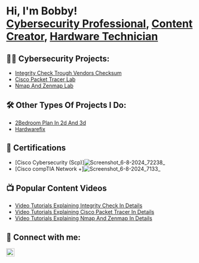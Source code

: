 <h1>Hi, I'm Bobby! <br/><a href="https://github.com/Hackergwag">Cybersecurity Professional</a>, <a href="https://github.com/Hackergwag">Content Creator</a>, <a href="https://github.com/Hackergwag">Hardware Technician</a></h1>

<h2>👨‍💻 Cybersecurity Projects:</h2>

  - [Integrity Check Trough Vendors Checksum](https://github.com/Hackergwag/IntegrityCheckLab/tree/main)
  - [Cisco Packet Tracer Lab](https://github.com/Hackergwag/CiscoPacketTracerLab)
  - [Nmap And Zenmap Lab](https://github.com/Hackergwag/nmap-zenmaplab)
<h2>🛠️ Other Types Of Projects I Do:</h2>

  - [2Bedroom Plan In 2d And 3d](https://github.com/Hackergwag/2bedroompaln2d_3d/blob/main/README.md)
  - [Hardwarefix](https://github.com/Hackergwag/hardwarefix/blob/main/README.md)
  
<h2>📜 Certifications</h2>

- [Cisco Cybersecurity (Scp)]![Screenshot_6-8-2024_72238_](https://github.com/user-attachments/assets/c2a040e5-aa4d-4a85-92e9-852f52931917)
- [Cisco compTIA Network +]![Screenshot_6-8-2024_7133_](https://github.com/user-attachments/assets/00283b34-30c7-4e1e-ba68-db769a9e2617)

<h2>📺 Popular Content Videos</h2>

- [Video Tutorials Explaining Integrity Check In Details](https://www.mediafire.com/file/1cqhj10kjyvn74p/video+explaining+integrity+check.mp4/file)
- [Video Tutorials Explaining Cisco Packet Tracer In Details](https://www.mediafire.com/file/2oh497p9de41r45/UABP4181.mp4/file)
- [Video Tutorials Explaining Nmap And Zenmap In Details](https://www.mediafire.com/file/kws2airjrnkpfw5/TURO2260.mp4/file)


<h2> 🤳 Connect with me:</h2>


[<img align="left" alt="Hackergwag | LinkedIn" width="22px" src="https://cdn.jsdelivr.net/npm/simple-icons@v3/icons/linkedin.svg" />][linkedin]


[linkedin]: http://linkedin.com/in/iroha-robert-4045b0230
<!--
**Hackergwag/Hackergwag** is a ✨ _special_ ✨ repository because its `README.md` (this file) appears on your GitHub profile.

Here are some ideas to get you started:

- 🔭 I’m currently working on ...
- 🌱 I’m currently learning ...
- 👯 I’m looking to collaborate on ...
- 🤔 I’m looking for help with ...
- 💬 Ask me about ...
- 📫 How to reach me: ...
- 😄 Pronouns: ...
- ⚡ Fun fact: ...
-->
